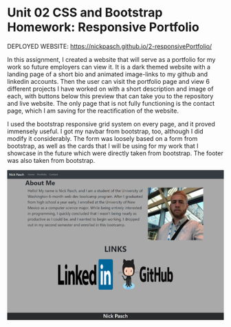 # Unit 02 CSS and Bootstrap Homework: Responsive Portfolio

DEPLOYED WEBSITE: https://nickpasch.github.io/2-responsivePortfolio/

In this assignment, I created a website that will serve as a portfolio for my work so future employers can view it. It is a dark themed website with a landing page of a short bio and animated image-links to my github and linkedin accounts. Then the user can visit the portfolio page and view 6 different projects I have worked on with a short description and image of each, with buttons below this preview that can take you to the repository and live website. The only page that is not fully functioning is the contact page, which I am saving for the reactification of the website.  

I used the bootstrap responsive grid system on every page, and it proved immensely useful. I got my navbar from bootstrap, too, although I did modify it considerably. The form was loosely based on a form from bootstrap, as well as the cards that I will be using for my work that I showcase in the future which were directly taken from bootstrap. The footer was also taken from bootstrap. 

![Image of Website](./Assets/images/portfolioindex.png)

